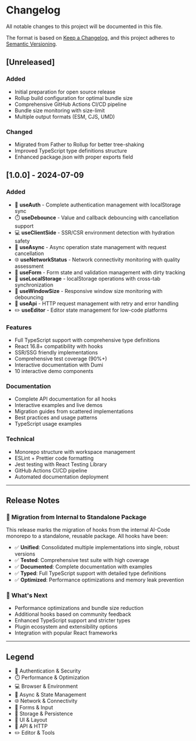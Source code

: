 # Changelog

All notable changes to this project will be documented in this file.

The format is based on [Keep a Changelog](https://keepachangelog.com/en/1.0.0/),
and this project adheres to [Semantic Versioning](https://semver.org/spec/v2.0.0.html).

## [Unreleased]

### Added
- Initial preparation for open source release
- Rollup build configuration for optimal bundle size
- Comprehensive GitHub Actions CI/CD pipeline
- Bundle size monitoring with size-limit
- Multiple output formats (ESM, CJS, UMD)

### Changed
- Migrated from Father to Rollup for better tree-shaking
- Improved TypeScript type definitions structure
- Enhanced package.json with proper exports field

## [1.0.0] - 2024-07-09

### Added
- 🔐 **useAuth** - Complete authentication management with localStorage sync
- ⏱️ **useDebounce** - Value and callback debouncing with cancellation support
- 💻 **useClientSide** - SSR/CSR environment detection with hydration safety
- 🔄 **useAsync** - Async operation state management with request cancellation
- 🌐 **useNetworkStatus** - Network connectivity monitoring with quality assessment
- 📝 **useForm** - Form state and validation management with dirty tracking
- 💾 **useLocalStorage** - localStorage operations with cross-tab synchronization
- 📏 **useWindowSize** - Responsive window size monitoring with debouncing
- 🔌 **useApi** - HTTP request management with retry and error handling
- ✏️ **useEditor** - Editor state management for low-code platforms

### Features
- Full TypeScript support with comprehensive type definitions
- React 16.8+ compatibility with hooks
- SSR/SSG friendly implementations
- Comprehensive test coverage (90%+)
- Interactive documentation with Dumi
- 10 interactive demo components

### Documentation
- Complete API documentation for all hooks
- Interactive examples and live demos
- Migration guides from scattered implementations
- Best practices and usage patterns
- TypeScript usage examples

### Technical
- Monorepo structure with workspace management
- ESLint + Prettier code formatting
- Jest testing with React Testing Library
- GitHub Actions CI/CD pipeline
- Automated documentation deployment

---

## Release Notes

### 🎯 Migration from Internal to Standalone Package

This release marks the migration of hooks from the internal AI-Code monorepo to a standalone, reusable package. All hooks have been:

- ✅ **Unified**: Consolidated multiple implementations into single, robust versions
- ✅ **Tested**: Comprehensive test suite with high coverage
- ✅ **Documented**: Complete documentation with examples
- ✅ **Typed**: Full TypeScript support with detailed type definitions
- ✅ **Optimized**: Performance optimizations and memory leak prevention

### 🚀 What's Next

- Performance optimizations and bundle size reduction
- Additional hooks based on community feedback
- Enhanced TypeScript support and stricter types
- Plugin ecosystem and extensibility options
- Integration with popular React frameworks

---

## Legend

- 🔐 Authentication & Security
- ⏱️ Performance & Optimization  
- 💻 Browser & Environment
- 🔄 Async & State Management
- 🌐 Network & Connectivity
- 📝 Forms & Input
- 💾 Storage & Persistence
- 📏 UI & Layout
- 🔌 API & HTTP
- ✏️ Editor & Tools 